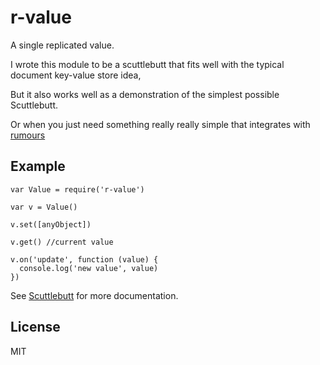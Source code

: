 # r-value

A single replicated value.

I wrote this module to be a scuttlebutt that fits well with
the typical document key-value store idea,

But it also works well as a demonstration of the simplest possible Scuttlebutt.

Or when you just need something really really simple that integrates with
[rumours](https://github.com/dominictarr/rumours)

## Example

```
var Value = require('r-value')

var v = Value()

v.set([anyObject])

v.get() //current value

v.on('update', function (value) {
  console.log('new value', value)
})
```

See [Scuttlebutt](https://github.com/dominictarr/scuttlebutt) for more documentation.

## License

MIT
